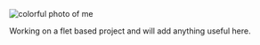 <picture>
 <img alt="colorful photo of me" src="https://www.darkartistry.com/wp-content/uploads/2022/07/funny-1-avat.png">
</picture>

Working on a flet based project and will add anything useful here.

<!--
**M0hawke/M0hawke** is a ✨ _special_ ✨ repository because its `README.md` (this file) appears on your GitHub profile.

Here are some ideas to get you started:

- 🔭 I’m currently working on ...
- 🌱 I’m currently learning ...
- 👯 I’m looking to collaborate on ...
- 🤔 I’m looking for help with ...
- 💬 Ask me about ...
- 📫 How to reach me: ...
- 😄 Pronouns: ...
- ⚡ Fun fact: ...
-->
